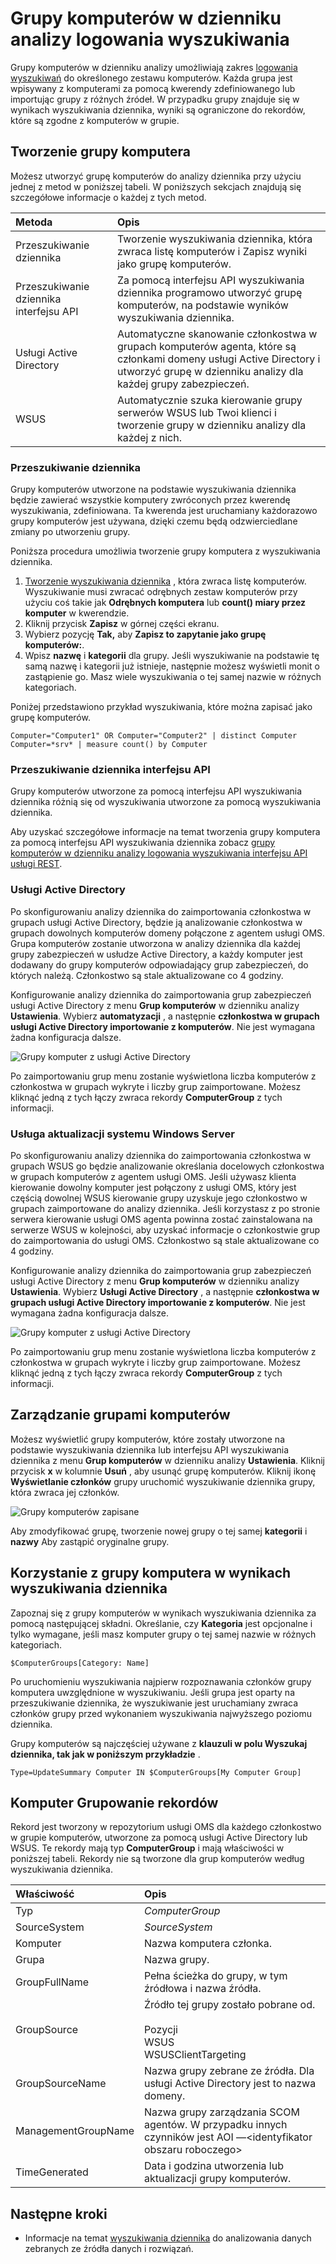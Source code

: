 <properties
    pageTitle="Grupy komputerów w dzienniku analizy logowania wyszukiwania | Microsoft Azure"
    description="Grupy komputerów w dzienniku analizy umożliwiają zakres dziennika wyszukiwań do określonego zestawu komputerów.  Ten artykuł zawiera opis różnych metod, które umożliwiają tworzenie grup komputerów i sposobach ich używania w wynikach wyszukiwania dziennika."
    services="log-analytics"
    documentationCenter=""
    authors="bwren"
    manager="jwhit"
    editor=""/>

<tags
    ms.service="log-analytics"
    ms.workload="na"
    ms.tgt_pltfrm="na"
    ms.devlang="na"
    ms.topic="article"
    ms.date="09/06/2016"
    ms.author="bwren"/>

# <a name="computer-groups-in-log-analytics-log-searches"></a>Grupy komputerów w dzienniku analizy logowania wyszukiwania
Grupy komputerów w dzienniku analizy umożliwiają zakres [logowania wyszukiwań](log-analytics-log-searches.md) do określonego zestawu komputerów.  Każda grupa jest wpisywany z komputerami za pomocą kwerendy zdefiniowanego lub importując grupy z różnych źródeł.  W przypadku grupy znajduje się w wynikach wyszukiwania dziennika, wyniki są ograniczone do rekordów, które są zgodne z komputerów w grupie.

## <a name="creating-a-computer-group"></a>Tworzenie grupy komputera
Możesz utworzyć grupę komputerów do analizy dziennika przy użyciu jednej z metod w poniższej tabeli.  W poniższych sekcjach znajdują się szczegółowe informacje o każdej z tych metod. 

| Metoda | Opis |
|:---|:---|
| Przeszukiwanie dziennika       | Tworzenie wyszukiwania dziennika, która zwraca listę komputerów i Zapisz wyniki jako grupę komputerów. |
| Przeszukiwanie dziennika interfejsu API   | Za pomocą interfejsu API wyszukiwania dziennika programowo utworzyć grupę komputerów, na podstawie wyników wyszukiwania dziennika. |
| Usługi Active Directory | Automatyczne skanowanie członkostwa w grupach komputerów agenta, które są członkami domeny usługi Active Directory i utworzyć grupę w dzienniku analizy dla każdej grupy zabezpieczeń.
| WSUS              | Automatycznie szuka kierowanie grupy serwerów WSUS lub Twoi klienci i tworzenie grupy w dzienniku analizy dla każdej z nich. |


### <a name="log-search"></a>Przeszukiwanie dziennika

Grupy komputerów utworzone na podstawie wyszukiwania dziennika będzie zawierać wszystkie komputery zwróconych przez kwerendę wyszukiwania, zdefiniowana.  Ta kwerenda jest uruchamiany każdorazowo grupy komputerów jest używana, dzięki czemu będą odzwierciedlane zmiany po utworzeniu grupy.

Poniższa procedura umożliwia tworzenie grupy komputera z wyszukiwania dziennika.

1. [Tworzenie wyszukiwania dziennika](log-analytics-log-searches.md) , która zwraca listę komputerów.  Wyszukiwanie musi zwracać odrębnych zestaw komputerów przy użyciu coś takie jak **Odrębnych komputera** lub **count() miary przez komputer** w kwerendzie.  
2. Kliknij przycisk **Zapisz** w górnej części ekranu.
3. Wybierz pozycję **Tak,** aby **Zapisz to zapytanie jako grupę komputerów:**.
4. Wpisz **nazwę** i **kategorii** dla grupy.  Jeśli wyszukiwanie na podstawie tę samą nazwę i kategorii już istnieje, następnie możesz wyświetli monit o zastąpienie go.  Masz wiele wyszukiwania o tej samej nazwie w różnych kategoriach. 

Poniżej przedstawiono przykład wyszukiwania, które można zapisać jako grupę komputerów.

    Computer="Computer1" OR Computer="Computer2" | distinct Computer 
    Computer=*srv* | measure count() by Computer

### <a name="log-search-api"></a>Przeszukiwanie dziennika interfejsu API

Grupy komputerów utworzone za pomocą interfejsu API wyszukiwania dziennika różnią się od wyszukiwania utworzone za pomocą wyszukiwania dziennika.

Aby uzyskać szczegółowe informacje na temat tworzenia grupy komputera za pomocą interfejsu API wyszukiwania dziennika zobacz [grupy komputerów w dzienniku analizy logowania wyszukiwania interfejsu API usługi REST](log-analytics-log-search-api.md#computer-groups).

### <a name="active-directory"></a>Usługi Active Directory

Po skonfigurowaniu analizy dziennika do zaimportowania członkostwa w grupach usługi Active Directory, będzie ją analizowanie członkostwa w grupach dowolnych komputerów domeny połączone z agentem usługi OMS.  Grupa komputerów zostanie utworzona w analizy dziennika dla każdej grupy zabezpieczeń w usłudze Active Directory, a każdy komputer jest dodawany do grupy komputerów odpowiadający grup zabezpieczeń, do których należą.  Członkostwo są stale aktualizowane co 4 godziny.  

Konfigurowanie analizy dziennika do zaimportowania grup zabezpieczeń usługi Active Directory z menu **Grup komputerów** w dzienniku analizy **Ustawienia**.  Wybierz **automatyzacji** , a następnie **członkostwa w grupach usługi Active Directory importowanie z komputerów**.  Nie jest wymagana żadna konfiguracja dalsze.

![Grupy komputer z usługi Active Directory](media/log-analytics-computer-groups/configure-activedirectory.png)

Po zaimportowaniu grup menu zostanie wyświetlona liczba komputerów z członkostwa w grupach wykryte i liczby grup zaimportowane.  Możesz kliknąć jedną z tych łączy zwraca rekordy **ComputerGroup** z tych informacji.

### <a name="windows-server-update-service"></a>Usługa aktualizacji systemu Windows Server

Po skonfigurowaniu analizy dziennika do zaimportowania członkostwa w grupach WSUS go będzie analizowanie określania docelowych członkostwa w grupach komputerów z agentem usługi OMS.  Jeśli używasz klienta kierowanie dowolny komputer jest połączony z usługi OMS, który jest częścią dowolnej WSUS kierowanie grupy uzyskuje jego członkostwo w grupach zaimportowane do analizy dziennika. Jeśli korzystasz z po stronie serwera kierowanie usługi OMS agenta powinna zostać zainstalowana na serwerze WSUS w kolejności, aby uzyskać informacje o członkostwie grup do zaimportowania do usługi OMS.  Członkostwo są stale aktualizowane co 4 godziny. 

Konfigurowanie analizy dziennika do zaimportowania grup zabezpieczeń usługi Active Directory z menu **Grup komputerów** w dzienniku analizy **Ustawienia**.  Wybierz **Usługi Active Directory** , a następnie **członkostwa w grupach usługi Active Directory importowanie z komputerów**.  Nie jest wymagana żadna konfiguracja dalsze.

![Grupy komputer z usługi Active Directory](media/log-analytics-computer-groups/configure-wsus.png)

Po zaimportowaniu grup menu zostanie wyświetlona liczba komputerów z członkostwa w grupach wykryte i liczby grup zaimportowane.  Możesz kliknąć jedną z tych łączy zwraca rekordy **ComputerGroup** z tych informacji.

## <a name="managing-computer-groups"></a>Zarządzanie grupami komputerów

Możesz wyświetlić grupy komputerów, które zostały utworzone na podstawie wyszukiwania dziennika lub interfejsu API wyszukiwania dziennika z menu **Grup komputerów** w dzienniku analizy **Ustawienia**.  Kliknij przycisk **x** w kolumnie **Usuń** , aby usunąć grupę komputerów.  Kliknij ikonę **Wyświetlanie członków** grupy uruchomić wyszukiwanie dziennika grupy, która zwraca jej członków. 

![Grupy komputerów zapisane](media/log-analytics-computer-groups/configure-saved.png)

Aby zmodyfikować grupę, tworzenie nowej grupy o tej samej **kategorii** i **nazwy** Aby zastąpić oryginalne grupy.

## <a name="using-a-computer-group-in-a-log-search"></a>Korzystanie z grupy komputera w wynikach wyszukiwania dziennika
Zapoznaj się z grupy komputerów w wynikach wyszukiwania dziennika za pomocą następującej składni.  Określanie, czy **Kategoria** jest opcjonalne i tylko wymagane, jeśli masz komputer grupy o tej samej nazwie w różnych kategoriach. 

    $ComputerGroups[Category: Name]

Po uruchomieniu wyszukiwania najpierw rozpoznawania członków grupy komputera uwzględnione w wyszukiwaniu.  Jeśli grupa jest oparty na przeszukiwanie dziennika, że wyszukiwanie jest uruchamiany zwraca członków grupy przed wykonaniem wyszukiwania najwyższego poziomu dziennika.

Grupy komputerów są najczęściej używane z **klauzuli w polu Wyszukaj dziennika, tak jak w poniższym przykładzie** .

    Type=UpdateSummary Computer IN $ComputerGroups[My Computer Group]

## <a name="computer-group-records"></a>Komputer Grupowanie rekordów

Rekord jest tworzony w repozytorium usługi OMS dla każdego członkostwo w grupie komputerów, utworzone za pomocą usługi Active Directory lub WSUS.  Te rekordy mają typ **ComputerGroup** i mają właściwości w poniższej tabeli.  Rekordy nie są tworzone dla grup komputerów według wyszukiwania dziennika.

| Właściwość | Opis |
|:--|:--|
| Typ                | *ComputerGroup* |
| SourceSystem        | *SourceSystem*  |
| Komputer            | Nazwa komputera członka. |
| Grupa               | Nazwa grupy. |
| GroupFullName       | Pełna ścieżka do grupy, w tym źródłowa i nazwa źródła.
| GroupSource         | Źródło tej grupy zostało pobrane od. <br><br>Pozycji<br>WSUS<br>WSUSClientTargeting |
| GroupSourceName     | Nazwa grupy zebrane ze źródła.  Dla usługi Active Directory jest to nazwa domeny. |
| ManagementGroupName | Nazwa grupy zarządzania SCOM agentów.  W przypadku innych czynników jest AOI —\<identyfikator obszaru roboczego\> |
| TimeGenerated       | Data i godzina utworzenia lub aktualizacji grupy komputerów. |



## <a name="next-steps"></a>Następne kroki

- Informacje na temat [wyszukiwania dziennika](log-analytics-log-searches.md) do analizowania danych zebranych ze źródła danych i rozwiązań.  